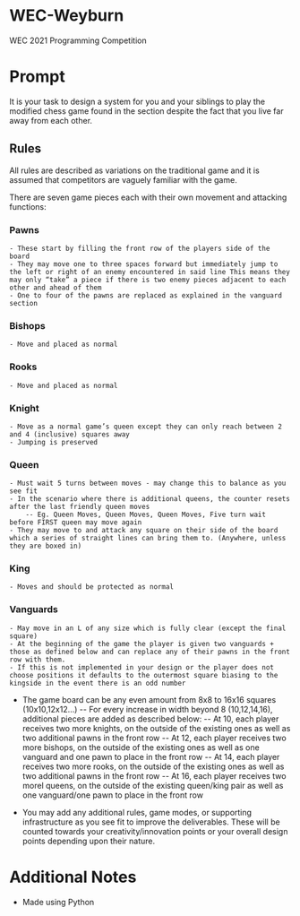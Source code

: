 # WEC-Weyburn

WEC 2021 Programming Competition

# Prompt

It is your task to design a system for you and your siblings to play the modified chess game found in the <Rules> section despite the fact that you live far away from each other.

## Rules

All rules are described as variations on the traditional game and it is assumed that competitors are vaguely familiar with the game.

There are seven game pieces each with their own movement and attacking functions:

### Pawns

    - These start by filling the front row of the players side of the board
    - They may move one to three spaces forward but immediately jump to the left or right of an enemy encountered in said line This means they may only “take” a piece if there is two enemy pieces adjacent to each other and ahead of them
    - One to four of the pawns are replaced as explained in the vanguard section

### Bishops

    - Move and placed as normal

### Rooks

    - Move and placed as normal

### Knight

    - Move as a normal game’s queen except they can only reach between 2 and 4 (inclusive) squares away
    - Jumping is preserved

### Queen

    - Must wait 5 turns between moves - may change this to balance as you see fit
    - In the scenario where there is additional queens, the counter resets after the last friendly queen moves
        -- Eg. Queen Moves, Queen Moves, Queen Moves, Five turn wait before FIRST queen may move again
    - They may move to and attack any square on their side of the board which a series of straight lines can bring them to. (Anywhere, unless they are boxed in)

### King

    - Moves and should be protected as normal

### Vanguards

    - May move in an L of any size which is fully clear (except the final square)
    - At the beginning of the game the player is given two vanguards + those as defined below and can replace any of their pawns in the front row with them.
    - If this is not implemented in your design or the player does not choose positions it defaults to the outermost square biasing to the kingside in the event there is an odd number

- The game board can be any even amount from 8x8 to 16x16 squares (10x10,12x12…)
  -- For every increase in width beyond 8 (10,12,14,16), additional pieces are added as described below:
  -- At 10, each player receives two more knights, on the outside of the existing ones as well as two additional pawns in the front row
  -- At 12, each player receives two more bishops, on the outside of the existing ones as well as one vanguard and one pawn to place in the front row
  -- At 14, each player receives two more rooks, on the outside of the existing ones as well as two additional pawns in the front row
  -- At 16, each player receives two morel queens, on the outside of the existing queen/king pair as well as one vanguard/one pawn to place in the front row

- You may add any additional rules, game modes, or supporting infrastructure as you see fit to improve the deliverables. These will be counted towards your creativity/innovation points or your overall design points depending upon their nature.

# Additional Notes

- Made using Python
